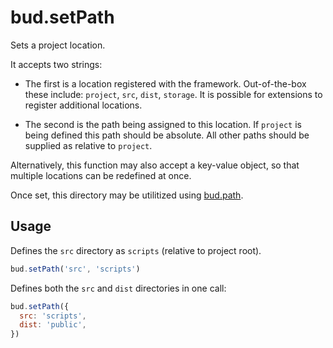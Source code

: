 # bud.setPath

Sets a project location.

It accepts two strings:

- The first is a location registered with the framework. Out-of-the-box these include: `project`, `src`, `dist`, `storage`. It is possible for extensions to register additional locations.

- The second is the path being assigned to this location. If `project` is being defined this path should be absolute. All other paths should be supplied as relative to `project`.

Alternatively, this function may also accept a key-value object, so that multiple locations can be redefined at once.

Once set, this directory may be utilitized using [bud.path](docs:config/path).

## Usage

Defines the `src` directory as `scripts` (relative to project root).

```js
bud.setPath('src', 'scripts')
```

Defines both the `src` and `dist` directories in one call:

```js
bud.setPath({
  src: 'scripts',
  dist: 'public',
})
```
